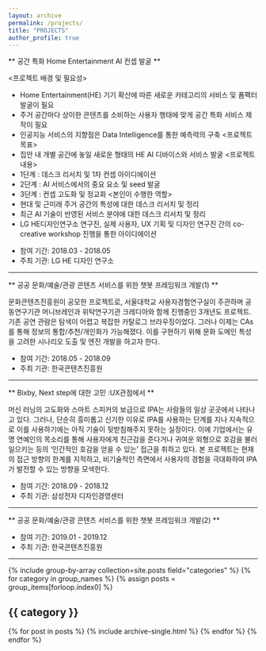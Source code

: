 ```yaml
---
layout: archive
permalink: /projects/
title: "PROJECTS"
author_profile: true
---
```


** 공간 특화 Home Entertainment AI 컨셉 발굴 ** 

<프로젝트 배경 및 필요성>
- Home Entertainment(HE) 기기 확산에 따른 새로운 카테고리의 서비스 및 폼팩터 발굴이 필요
- 주거 공간마다 상이한 콘텐츠를 소비하는 사용자 행태에 맞게 공간 특화 서비스 제작이 필요
- 인공지능 서비스의 지향점은 Data Intelligence를 통한 예측력의 구축
<프로젝트 목표>
- 집안 내 개별 공간에 놓일 새로운 형태의 HE AI 디바이스와 서비스 발굴
<프로젝트 내용>
- 1단계 : 데스크 리서치 및 1차 컨셉 아이디에이션
- 2단계 : AI 서비스에서의 중요 요소 및 seed 발굴
- 3단계 : 컨셉 고도화 및 정교화
<본인이 수행한 역할>
- 현대 및 근미래 주거 공간의 특성에 대한 데스크 리서치 및 정리
- 최근 AI 기술이 반영된 서비스 분야에 대한 데스크 리서치 및 정리
- LG HE디자인연구소 연구진, 실제 사용자, UX 기획 및 디자인 연구진 간의 co-creative workshop 진행을 통한 아이디에이션

* 참여 기간: 2018.03 - 2018.05 <br>
* 주최 기관: LG HE 디자인 연구소 <br>

---

** 공공 문화/예술/관광 콘텐츠 서비스를 위한 챗봇 프레임워크 개발(1) **

문화콘텐츠진흥원이 공모한 프로젝트로, 서울대학교 사용자경험연구실이 주관하며 공동연구기관 머니브레인과 위탁연구기관 크레디아와 함께 진행중인 3개년도 프로젝트. 기존 공연 관람은 탐색이 어렵고 복잡한 카탈로그 브라우징이었다. 그러나 이제는 CAs를 통해 정보의 통합/추천/개인화가 가능해졌다. 이를 구현하기 위해 문화 도메인 특성을 고려한 시나리오 도출 및 엔진 개발을 하고자 한다.

* 참여 기간: 2018.05 - 2018.09 <br>
* 주최 기관: 한국콘텐츠진흥원 <br>

---

** Bixby, Next step에 대한 고민 :UX관점에서 **

머신 러닝의 고도화와 스마트 스피커의 보급으로 IPA는 사람들의 일상 곳곳에서 나타나고 있다. 그러나, 단순히 흥미롭고 신기한 이유로 IPA를 사용하는 단계를 지나 지속적으로 이를 사용하기에는 아직 기술이 뒷받침해주지 못하는 실정이다.
이에 기업에서는 유명 연예인의 목소리를 통해 사용자에게 친근감을 준다거나 귀여운 외형으로 호감을 불러일으키는 등의 ‘인간적인 호감을 얻을 수 있는’ 접근을 취하고 있다. 본 프로젝트는 현재의 접근 방향의 한계를 지적하고, 비기술적인 측면에서 사용자의 경험을 극대화하여 IPA가 발전할 수 있는 방향을 모색한다.

* 참여 기간: 2018.09 - 2018.12 <br>
* 주최 기관: 삼성전자 디자인경영센터 <br>

---

** 공공 문화/예술/관광 콘텐츠 서비스를 위한 챗봇 프레임워크 개발(2) **


* 참여 기간: 2019.01 - 2019.12 <br>
* 주최 기관: 한국콘텐츠진흥원 <br>

---

{% include group-by-array collection=site.posts field="categories" %}
{% for category in group_names %}
  {% assign posts = group_items[forloop.index0] %}
  <h2 id="{{ category | slugify }}" class="archive__subtitle">{{ category }}</h2>
  {% for post in posts %}
    {% include archive-single.html %}
  {% endfor %}
{% endfor %}